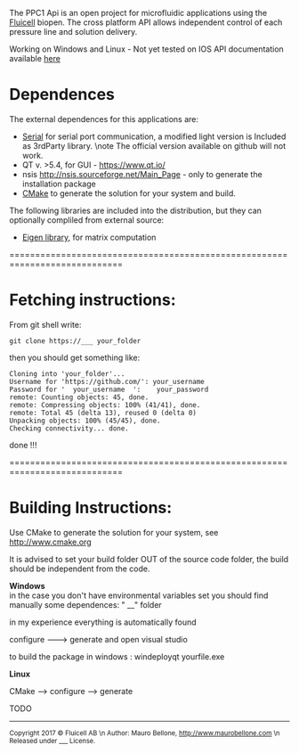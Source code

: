 
The PPC1 Api is an open project for microfluidic applications using the <a href="http://fluicell.com/">Fluicell</a> biopen. 
The cross platform API allows independent control of each pressure line and solution delivery.

 
Working on Windows and Linux - Not yet tested on IOS
API documentation available <a href="https://github.com/bellonemauro/PPC1API-docs.io">here</a>

# Dependences

The external dependences for this applications are:
  - <a href="https://github.com/wjwwood/serial">Serial</a> for serial port communication, a modified light version is Included as 3rdParty library. 
    \note The official version available on github will not work.
  - QT  v. >5.4, for GUI - https://www.qt.io/
  - nsis http://nsis.sourceforge.net/Main_Page - only to generate the installation package
  - <a href="http://www.cmake.org">CMake</a> to generate the solution for your system and build. 

The following libraries are included into the distribution, but they can optionally compliled from external source:
  - <a href="http://eigen.tuxfamily.org/index.php?title=Main_Page">Eigen library</a>, for matrix computation



============================================================================
# Fetching instructions:

From git shell write:

    git clone https://___ your_folder

then you should get something like:

    Cloning into 'your_folder'...
    Username for 'https://github.com/': your_username 
    Password for '  your_username  ':    your_password  
    remote: Counting objects: 45, done.
    remote: Compressing objects: 100% (41/41), done.
    remote: Total 45 (delta 13), reused 0 (delta 0)
    Unpacking objects: 100% (45/45), done.
    Checking connectivity... done.

done !!! 

============================================================================
# Building Instructions:

Use CMake to generate the solution for your system, see http://www.cmake.org

It is advised to set your build folder OUT of the source code folder, the build should be independent from the code. 

<b> Windows </b><br>
in the case you don't have environmental variables set you should find manually some dependences:
" \__\" folder 

in my experience everything is automatically found 

configure --->  generate and open visual studio

to build the package in windows : windeployqt yourfile.exe

<b> Linux </b>

CMake --> configure --> generate 

TODO

---------------------------------------------------------------------
<sup>Copyright 2017 © Fluicell AB \n
Author: Mauro Bellone, http://www.maurobellone.com \n
Released under ___ License. </sup>